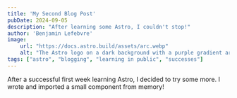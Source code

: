 ```yaml
---
title: 'My Second Blog Post'
pubDate: 2024-09-05
description: "After learning some Astro, I couldn't stop!"
author: 'Benjamin Lefebvre'
image:
    url: "https://docs.astro.build/assets/arc.webp"
    alt: "The Astro logo on a dark background with a purple gradient arc."
tags: ["astro", "blogging", "learning in public", "successes"]
---
```

After a successful first week learning Astro, I decided to try some more. I wrote and imported a small component from memory!
